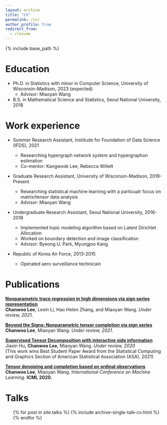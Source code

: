 ```yaml
---
layout: archive
title: "CV"
permalink: /cv/
author_profile: true
redirect_from:
  - /resume
---
```


{% include base_path %}

Education
======
* Ph.D. in Statistics with minor in Computer Science, University of Wisconsin-Madison, 2023 (expected)
  * Advisor: Miaoyan Wang
* B.S. in Mathematical Science and Statistics, Seoul National University, 2018


Work experience
======
* Summer Research Assistant, Institude for Foundation of Data Science (IFDS), 2021
  * Researching hypergraph network system and hypergraphon estimation
  * Co-mentor: Kangwook Lee, Rebecca Willett

* Graduate Research Assistant, University of Wisconsin-Madison, 2019-Present
  * Researching statistical machine learning with a particualr focus on matrix/tensor data analysis
  * Advisor: Miaoyan Wang

* Undergraduate Research Assistant, Seoul National University, 2016-2018
  * Implemented topic modeling algorithm based on Latent Dirichlet Allocation
  * Worked on boundary detection and image classification
  * Advisor: Byeong U. Park, Myungjoo Kang

* Republic of Korea Air Force, 2013-2015
  * Operated aero surveillance technicain


Publications
======
<b>[Nonparametric trace regression in high dimensions via sign series representation](https://chanwoost.github.io/publications/nonpara)</b> <br>
<b>Chanwoo Lee</b>, Lexin Li, Hao Helen Zhang, and Miaoyan Wang.
<i>Under review, 2021</i>. 

<b>[Beyond the Signs: Nonparametric tensor completion via sign series](https://chanwoost.github.io/publications/signT)</b> <br>
<b>Chanwoo Lee</b>, Miaoyan Wang.
<i>Under review, 2021</i>. 

<b>[Supervised Tensor Decomposition with interactive side information](https://chanwoost.github.io/publications/Tregress)</b> <br>
Jiaxin Hu, <b>Chanwoo Lee</b>, Miaoyan Wang.
<i>Under review, 2020</i><br> 
(This work wins Best Student Paper Award from the Statistical Computing and Graphics Section of American Statistical Association (ASA), 2021)


<b>[Tensor denoising and completion based on ordinal observations](https://chanwoost.github.io/publications/ordinalT)</b> <br> 
<b>Chanwoo Lee</b>, Miaoyan Wang.
<i>International Conference on Machine Learning</i>. <b>ICML 2020</b>.
  
Talks
======
  <ul>{% for post in site.talks %}
    {% include archive-single-talk-cv.html %}
  {% endfor %}</ul>
  
